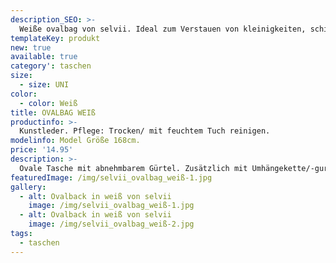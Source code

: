 ```yaml
---
description_SEO: >-
  Weiße ovalbag von selvii. Ideal zum Verstauen von kleinigkeiten, schick und handlich.
templateKey: produkt
new: true
available: true
category': taschen
size:
  - size: UNI
color:
  - color: Weiß
title: OVALBAG WEIß
productinfo: >-
  Kunstleder. Pflege: Trocken/ mit feuchtem Tuch reinigen.
modelinfo: Model Größe 168cm.
price: '14.95'
description: >-
  Ovale Tasche mit abnehmbarem Gürtel. Zusätzlich mit Umhängekette/-gurt. Bietet viel Platz. Farbe: weiss
featuredImage: /img/selvii_ovalbag_weiß-1.jpg
gallery:
  - alt: Ovalback in weiß von selvii 
    image: /img/selvii_ovalbag_weiß-1.jpg
  - alt: Ovalback in weiß von selvii 
    image: /img/selvii_ovalbag_weiß-2.jpg
tags:
  - taschen
---
```


